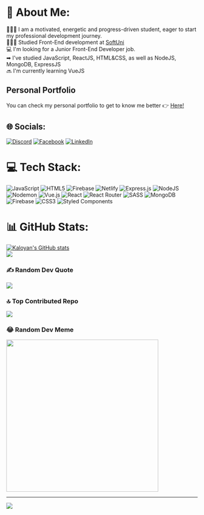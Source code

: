 # 💫 About Me:
👩🏻‍💻 I am a motivated, energetic and progress-driven student, eager to start my professional development journey.<br/>
👩🏻‍🎓 Studied Front-End development at [SoftUni](https://softuni.bg/)<br/>
💻 I'm looking for a Junior Front-End Developer job.<br/>
➡ I've studied JavaScript, ReactJS, HTML&CSS, as well as NodeJS, MongoDB, ExpressJS<br>
🔜 I'm currently learning VueJS<br>

## Personal Portfolio
You can check my personal portfolio to get to know me better 👉 [Here!](https://portfolio-kaloyan-yordanov.netlify.app/)

## 🌐 Socials:
[![Discord](https://img.shields.io/badge/Discord-%237289DA.svg?logo=discord&logoColor=white)](https://discord.gg/kalo116) [![Facebook](https://img.shields.io/badge/Facebook-%231877F2.svg?logo=Facebook&logoColor=white)](https://facebook.com/kaloyan.iordanov/) [![LinkedIn](https://img.shields.io/badge/LinkedIn-%230077B5.svg?logo=linkedin&logoColor=white)](https://linkedin.com/in/kaloyan-yordanov-ab9599249/) 

# 💻 Tech Stack:
![JavaScript](https://img.shields.io/badge/javascript-%23323330.svg?style=for-the-badge&logo=javascript&logoColor=%23F7DF1E) ![HTML5](https://img.shields.io/badge/html5-%23E34F26.svg?style=for-the-badge&logo=html5&logoColor=white) ![Firebase](https://img.shields.io/badge/firebase-%23039BE5.svg?style=for-the-badge&logo=firebase) ![Netlify](https://img.shields.io/badge/netlify-%23000000.svg?style=for-the-badge&logo=netlify&logoColor=#00C7B7) ![Express.js](https://img.shields.io/badge/express.js-%23404d59.svg?style=for-the-badge&logo=express&logoColor=%2361DAFB) ![NodeJS](https://img.shields.io/badge/node.js-6DA55F?style=for-the-badge&logo=node.js&logoColor=white) ![Nodemon](https://img.shields.io/badge/NODEMON-%23323330.svg?style=for-the-badge&logo=nodemon&logoColor=%BBDEAD) ![Vue.js](https://img.shields.io/badge/vue.js-%2335495e.svg?style=for-the-badge&logo=vuedotjs&logoColor=%234FC08D) ![React](https://img.shields.io/badge/react-%2320232a.svg?style=for-the-badge&logo=react&logoColor=%2361DAFB) ![React Router](https://img.shields.io/badge/React_Router-CA4245?style=for-the-badge&logo=react-router&logoColor=white) ![SASS](https://img.shields.io/badge/SASS-hotpink.svg?style=for-the-badge&logo=SASS&logoColor=white) ![MongoDB](https://img.shields.io/badge/MongoDB-%234ea94b.svg?style=for-the-badge&logo=mongodb&logoColor=white) ![Firebase](https://img.shields.io/badge/Firebase-039BE5?style=for-the-badge&logo=Firebase&logoColor=white) ![CSS3](https://img.shields.io/badge/css3-%231572B6.svg?style=for-the-badge&logo=css3&logoColor=white) ![Styled Components](https://img.shields.io/badge/styled--components-DB7093?style=for-the-badge&logo=styled-components&logoColor=white)
# 📊 GitHub Stats:
[![Kaloyan's GitHub stats](https://github-readme-stats.vercel.app/api?username=kalo116&show_icons=true&theme=dark)](https://github.com/anuraghazra/github-readme-stats)<br/>
![](https://github-readme-stats.vercel.app/api/top-langs/?username=Kalo116&theme=dark&hide_border=false&include_all_commits=false&count_private=true&layout=compact)

### ✍️ Random Dev Quote
![](https://quotes-github-readme.vercel.app/api?type=horizontal&theme=radical)

### 🔝 Top Contributed Repo
![](https://github-contributor-stats.vercel.app/api?username=Kalo116&limit=5&theme=dark&combine_all_yearly_contributions=true)

### 😂 Random Dev Meme
<img src='https://randommeme-five.vercel.app/' style="height: 400px;"/>

---
[![](https://visitcount.itsvg.in/api?id=Kalo116&icon=5&color=12)](https://visitcount.itsvg.in)

<!-- Proudly created with GPRM ( https://gprm.itsvg.in ) -->
